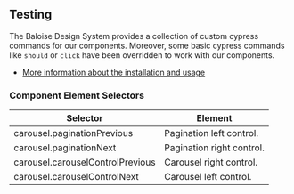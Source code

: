 ## Testing

The Baloise Design System provides a collection of custom cypress commands for our components. Moreover, some basic cypress commands like `should` or `click` have been overridden to work with our components.

- [More information about the installation and usage](?path=/docs/development-testing--page)

<!-- START: human documentation -->



<!-- END: human documentation -->


### Component Element Selectors

| Selector                         | Element                   |
| -------------------------------- | ------------------------- |
| carousel.paginationPrevious      | Pagination left control.  |
| carousel.paginationNext          | Pagination right control. |
| carousel.carouselControlPrevious | Carousel right control.   |
| carousel.carouselControlNext     | Carousel left control.    |

